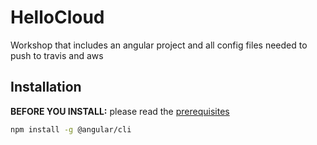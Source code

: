 # HelloCloud
Workshop that includes an angular project and all config files needed to push to travis and aws

## Installation

**BEFORE YOU INSTALL:** please read the [prerequisites](#prerequisites)
```bash
npm install -g @angular/cli
```
